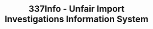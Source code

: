 ---
bigquery: https://console.cloud.google.com/bigquery?p=patents-public-data&d=usitc_investigations&page=dataset&project=sheets-management-319211
citation: US International Trade Commission 337Info Unfair Import Investigations Information
  System
contributors: US International Trade Comission
cost: None
description: US International Trade Commission 337Info Unfair Import Investigations
  Information System contains data on investigations done under Section 337. Section
  337 declares the infringement of certain statutory intellectual property rights
  and other forms of unfair competition in import trade to be unlawful practices.
  Most Section 337 investigations involve allegations of patent or registered trademark
  infringement.
documentation: FAQ and tutorial available on the site
last_edit: Mon, 04 Apr 2022 19:10:40 GMT
location: https://pubapps2.usitc.gov/337external/
maintained_by: US International Trade Comission
schema_fields: '[''teoIdDueDate'', ''patentNumbers'', ''cafcAppeals'', ''finalDetNoViolation'',
  ''ouiiParticipation'', ''finalIdOnViolationIssue'', ''gcAttorney'', ''dateComplaintFiled'',
  ''title'', ''docketNo'', ''internalRemand'', ''teoProceedingInvolved'', ''actualEndDateEvidHear'',
  ''aljAssigned'', ''dateCreated'', ''id'', ''teoIdIssueDate'', ''dateOfPublicationFrNotice'',
  ''complainant'', ''investigationNo'', ''startDateMarkmanHearing'', ''finalIdOnViolationDue'',
  ''ouiiAttorney'', ''reportingRequirements'', ''lastUpdated'', ''currentStatus'',
  ''markmanHearing'', ''targetDate'', ''currentActiveALJ'', ''respondent'', ''scheduledStartDateEvidHear'',
  ''scheduledEndDateEvidHear'', ''htsNumbers'', ''issueDateOtherNonFinal'', ''copyrightNumbers'',
  ''finalDetViolation'', ''investigationType'', ''publication_number'', ''investigationTermDate'',
  ''teoReliefGranted'', ''endDateMarkmanHearing'', ''trademarkNumbers'', ''patentNumber'',
  ''invUnfairAct'', ''actualStartDateEvidHear'']'
shortname: unfair_import_investigations
tags:
- import
- legal
- trade
timeframe: 2008-2021 (prior to 2008 downloadable as a JSON file)
title: 337Info - Unfair Import Investigations Information System
uuid: 2721f5ec-e599-4890-9265-9706719fc71e
---
